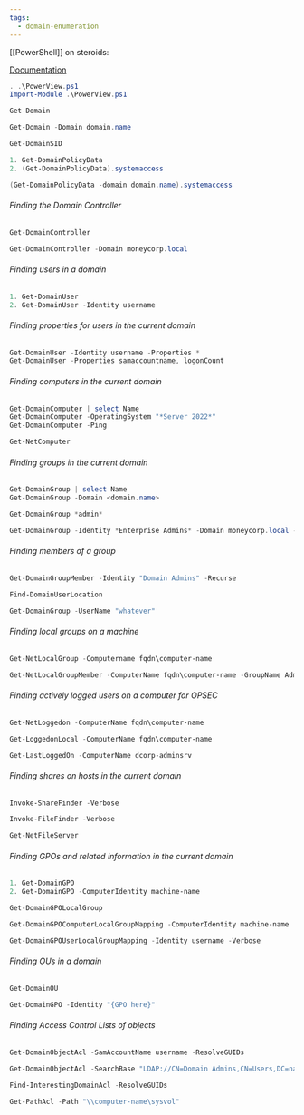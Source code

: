 ```yaml
---
tags:
  - domain-enumeration
---
```

[[PowerShell]] on steroids: 

[Documentation](https://powersploit.readthedocs.io/en/latest/)

```powershell title:"Importing"
. .\PowerView.ps1
Import-Module .\PowerView.ps1
```

```powershell title:"Get the current domain"
Get-Domain
```

```powershell title:"Get object of another domain"
Get-Domain -Domain domain.name
```

```powershell title:"Get domain SID for the current domain"
Get-DomainSID
```

```powershell title:"Get domain policy for the current domain"
1. Get-DomainPolicyData
2. (Get-DomainPolicyData).systemaccess
```

```powershell title:"Get domain policy for another domain"
(Get-DomainPolicyData -domain domain.name).systemaccess
```

###### Finding the Domain Controller

```powershell title:"Get the domain controller for the current domain"
Get-DomainController
```

```powershell title:"Get the domain controller for another domain"
Get-DomainController -Domain moneycorp.local
```

###### Finding users in a domain

```powershell title:"Get the list of users in the current domain"
1. Get-DomainUser
2. Get-DomainUser -Identity username
```

###### Finding properties for users in the current domain

```powershell title:"Get the user and its properties"
Get-DomainUser -Identity username -Properties *
Get-DomainUser -Properties samaccountname, logonCount
```

###### Finding computers in the current domain

```powershell title:"Get a list of computers in the current domain"
Get-DomainComputer | select Name
Get-DomainComputer -OperatingSystem "*Server 2022*"
Get-DomainComputer -Ping
```

```powershell title:"Computers"
Get-NetComputer
```

###### Finding groups in the current domain

```powershell title:"Get all the groups in the current domain"
Get-DomainGroup | select Name
Get-DomainGroup -Domain <domain.name>
```

```powershell title:"Get all groups containing the word "admin" in the group name"
Get-DomainGroup *admin*
```

```powershell title:"Get the SID of the Enterprise Admins group"
Get-DomainGroup -Identity *Enterprise Admins* -Domain moneycorp.local -Properties objectsid
```

###### Finding members of a group

```powershell title:"Get all the members of the Domain Admins group"
Get-DomainGroupMember -Identity "Domain Admins" -Recurse
```

```powershell title:"Look for machines where the current user is a local admin or a Domain Admin"
Find-DomainUserLocation
```

```powershell title:"Get the group membership for a user"
Get-DomainGroup -UserName "whatever"
```

###### Finding local groups on a machine

```powershell title:"Get all the local groups on a machine (needs administrator privileges on non-dc machines)"
Get-NetLocalGroup -Computername fqdn\computer-name
```

```powershell title:"Get members of the local group "Administrators" on a machine (needs administrator privileges on non-dc machines)
Get-NetLocalGroupMember -ComputerName fqdn\computer-name -GroupName Administrators
```

###### Finding actively logged users on a computer for OPSEC

```powershell title:"Get actively logged users on a computer (needs local administrator rights on the target)"
Get-NetLoggedon -ComputerName fqdn\computer-name
```

```powershell title:"Get locally logged users on a computer (needs remote registry enabled on the target - started by-default on server OS)"
Get-LoggedonLocal -ComputerName fqdn\computer-name
```

```powershell title:"Get the last logged user on a computer (needs adminstrative rights and remote registry enabled on the target)"
Get-LastLoggedOn -ComputerName dcorp-adminsrv
```

###### Finding shares on hosts in the current domain

```powershell title:"Find shares on hosts in the current domain"
Invoke-ShareFinder -Verbose
```

```powershell title:"Find sensitive files on computers in the domain"
Invoke-FileFinder -Verbose
```

```powershell title:"Get all fileservers of the domain"
Get-NetFileServer
```
###### Finding GPOs and related information in the current domain

```powershell title:"Get list of GPOs in the current domain"
1. Get-DomainGPO
2. Get-DomainGPO -ComputerIdentity machine-name
```

```powershell title:"Get GPO(s) which use Restricted Groups or groups.xml for interesting users"
Get-DomainGPOLocalGroup
```

```powershell title:"Get users which are in a local group of a machine using GPO"
Get-DomainGPOComputerLocalGroupMapping -ComputerIdentity machine-name
```

```powershell title:"Get machines where the given user is a member of a specific group"
Get-DomainGPOUserLocalGroupMapping -Identity username -Verbose
```

###### Finding OUs in a domain

```powershell title:"Get OUs in a domain"
Get-DomainOU
```

```powershell title:"Get GPO applied on an OU. Read GPOname from gplink from Get-NetOU"
Get-DomainGPO -Identity "{GPO here}"
```

###### Finding Access Control Lists of objects

```powershell title:"Get the ACLs associated with the specified object"
Get-DomainObjectAcl -SamAccountName username -ResolveGUIDs
```

```powershell title:"Get the ACLs associated with the specified prefix to be used for search"
Get-DomainObjectAcl -SearchBase "LDAP://CN=Domain Admins,CN=Users,DC=namebeforefirstdot,DC=namebeforeseconddot,DC=namebeforeanymoredots" -ResolveGUIDs -Verbose
```

```powershell title:"Search for interesting ACEs"
Find-InterestingDomainAcl -ResolveGUIDs
```

```powershell title:"Get the ACLs associated with the specified path"
Get-PathAcl -Path "\\computer-name\sysvol"
```


